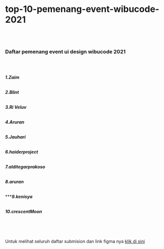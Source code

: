 # top-10-pemenang-event-wibucode-2021

\
<br>

### Daftar pemenang event ui design wibucode 2021

\
<br>

***1.Zaim***
\
<br>

***2.Blint***
\
<br>

***3.Ri Veluv***
\
<br>

***4.Aruran***
\
<br>

***5.Jauhari***
\
<br>

***6.haiderproject***
\
<br>

***7.alditegarprakoso***
\
<br>

***8.aruran***
\
<br>

******9.kenisya***
\
<br>

***10.crescentMoon***


\
\
<br>

Untuk melihat seluruh daftar submision dan link figma nya [klik di sini](https://github.com/wibucode02/event-desain-ui-anime-2021)



